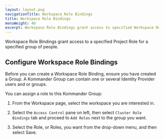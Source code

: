 ```yaml
---
layout: layout.pug
navigationTitle: Workspace Role Bindings
title: Workspace Role Bindings
menuWeight: 40
excerpt: Workspace Role Bindings grant access to specified Workspace Roles for a specified group of people.
---
```


Workspace Role Bindings grant access to a specified Project Role for a specified group of people.

## Configure Workspace Role Bindings

Before you can create a Workspace Role Binding, ensure you have created a Group. A Kommander Group can contain one or several Identity Provider users and or groups.

You can assign a role to this Kommander Group:

1.  From the Workspace page, select the workspace you are interested in.

1.  Select the `Access Control` pane on left, then select `Cluster Role Bindings` tab and proceed to `Add Roles` next to the group you want.

1.  Select the Role, or Roles, you want from the drop-down menu, and then select Save.
